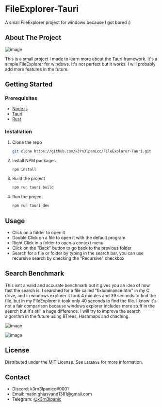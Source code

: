 # FileExplorer-Tauri
A small FileExplorer project for windows because I got bored :)

## About The Project
![image](https://dl.dropboxusercontent.com/scl/fi/dodwilga6wdvwhtvxjy5v/1.gif)


This is a small project I made to learn more about the [Tauri](https://tauri.studio/en/) framework. It's a simple FileExplorer for windows. It's not perfect but it works. I will probably add more features in the future.

## Getting Started
### Prerequisites
* [Node.js](https://nodejs.org/en/)
* [Tauri](https://tauri.app/v1/guides/)
* [Rust](https://www.rust-lang.org/tools/install)

### Installation
1. Clone the repo
   ```sh
   git clone https://github.com/k3rn3lpanicc/FileExplorer-Tauri.git
    ```
2. Install NPM packages
    ```sh
    npm install
    ```
3. Build the project
    ```sh
    npm run tauri build
    ```
4. Run the project
    ```sh
    npm run tauri dev
    ```
## Usage
* Click on a folder to open it
* Double Click on a file to open it with the default program
* Right Click in a folder to open a context menu
* Click on the "Back" button to go back to the previous folder
* Search for a file or folder by typing in the search bar, you can use recursive search by checking the "Recursive" checkbox

## Search Benchmark
This isnt a valid and accurate benchmark but it gives you an idea of how fast the search is. I searched for a file called "fixluminance.htm" in my C drive, and in windows explorer it took 4 minutes and 39 seconds to find the file, but in my FileExplorer it took only 40 seconds to find the file. I know it's not a fair comparison because windows explorer includes more stuff in the search but it's still a huge difference. I will try to improve the search algorithm in the future using BTrees, Hashmaps and chaching.

![image](https://github.com/k3rn3lpanicc/FileExplorer-Tauri/assets/20683538/46e96732-f426-40ab-9e9e-fa813363853c)

![image](https://github.com/k3rn3lpanicc/FileExplorer-Tauri/assets/20683538/46155e2d-0751-45f2-8bc0-5a5249279892)



## License
Distributed under the MIT License. See `LICENSE` for more information.

## Contact
* Discord: k3rn3lpanicc#0001
* Email: matin.ghiasvand1381@gmail.com
* Telegram: [@k3rn3lpanic](https://t.me/k3rn3lpanic)

